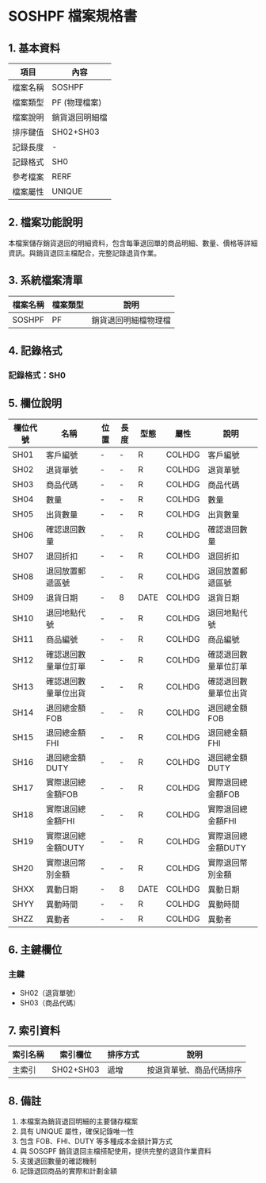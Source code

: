 # SOSHPF 檔案規格書

## 1. 基本資料

| 項目 | 內容 |
|------|------|
| 檔案名稱 | SOSHPF |
| 檔案類型 | PF (物理檔案) |
| 檔案說明 | 銷貨退回明細檔 |
| 排序鍵值 | SH02+SH03 |
| 記錄長度 | - |
| 記錄格式 | SH0 |
| 參考檔案 | RERF |
| 檔案屬性 | UNIQUE |

## 2. 檔案功能說明

本檔案儲存銷貨退回的明細資料，包含每筆退回單的商品明細、數量、價格等詳細資訊。與銷貨退回主檔配合，完整記錄退貨作業。

## 3. 系統檔案清單

| 檔案名稱 | 檔案類型 | 說明 |
|----------|----------|------|
| SOSHPF | PF | 銷貨退回明細檔物理檔 |

## 4. 記錄格式

### 記錄格式：SH0

## 5. 欄位說明

| 欄位代號 | 名稱 | 位置 | 長度 | 型態 | 屬性 | 說明 |
|----------|------|------|------|------|------|------|
| SH01 | 客戶編號 | - | - | R | COLHDG | 客戶編號 |
| SH02 | 退貨單號 | - | - | R | COLHDG | 退貨單號 |
| SH03 | 商品代碼 | - | - | R | COLHDG | 商品代碼 |
| SH04 | 數量 | - | - | R | COLHDG | 數量 |
| SH05 | 出貨數量 | - | - | R | COLHDG | 出貨數量 |
| SH06 | 確認退回數量 | - | - | R | COLHDG | 確認退回數量 |
| SH07 | 退回折扣 | - | - | R | COLHDG | 退回折扣 |
| SH08 | 退回放置郵遞區號 | - | - | R | COLHDG | 退回放置郵遞區號 |
| SH09 | 退貨日期 | - | 8 | DATE | COLHDG | 退貨日期 |
| SH10 | 退回地點代號 | - | - | R | COLHDG | 退回地點代號 |
| SH11 | 商品編號 | - | - | R | COLHDG | 商品編號 |
| SH12 | 確認退回數量單位訂單 | - | - | R | COLHDG | 確認退回數量單位訂單 |
| SH13 | 確認退回數量單位出貨 | - | - | R | COLHDG | 確認退回數量單位出貨 |
| SH14 | 退回總金額FOB | - | - | R | COLHDG | 退回總金額FOB |
| SH15 | 退回總金額FHI | - | - | R | COLHDG | 退回總金額FHI |
| SH16 | 退回總金額DUTY | - | - | R | COLHDG | 退回總金額DUTY |
| SH17 | 實際退回總金額FOB | - | - | R | COLHDG | 實際退回總金額FOB |
| SH18 | 實際退回總金額FHI | - | - | R | COLHDG | 實際退回總金額FHI |
| SH19 | 實際退回總金額DUTY | - | - | R | COLHDG | 實際退回總金額DUTY |
| SH20 | 實際退回幣別金額 | - | - | R | COLHDG | 實際退回幣別金額 |
| SHXX | 異動日期 | - | 8 | DATE | COLHDG | 異動日期 |
| SHYY | 異動時間 | - | - | R | COLHDG | 異動時間 |
| SHZZ | 異動者 | - | - | R | COLHDG | 異動者 |

## 6. 主鍵欄位

### 主鍵
- SH02（退貨單號）
- SH03（商品代碼）

## 7. 索引資料

| 索引名稱 | 索引欄位 | 排序方式 | 說明 |
|----------|----------|----------|------|
| 主索引 | SH02+SH03 | 遞增 | 按退貨單號、商品代碼排序 |

## 8. 備註

1. 本檔案為銷貨退回明細的主要儲存檔案
2. 具有 UNIQUE 屬性，確保記錄唯一性
3. 包含 FOB、FHI、DUTY 等多種成本金額計算方式
4. 與 SOSGPF 銷貨退回主檔搭配使用，提供完整的退貨作業資料
5. 支援退回數量的確認機制
6. 記錄退回商品的實際和計劃金額 